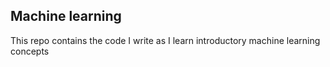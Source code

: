 ## Machine learning 
This repo contains the code I write as I learn introductory machine learning concepts
